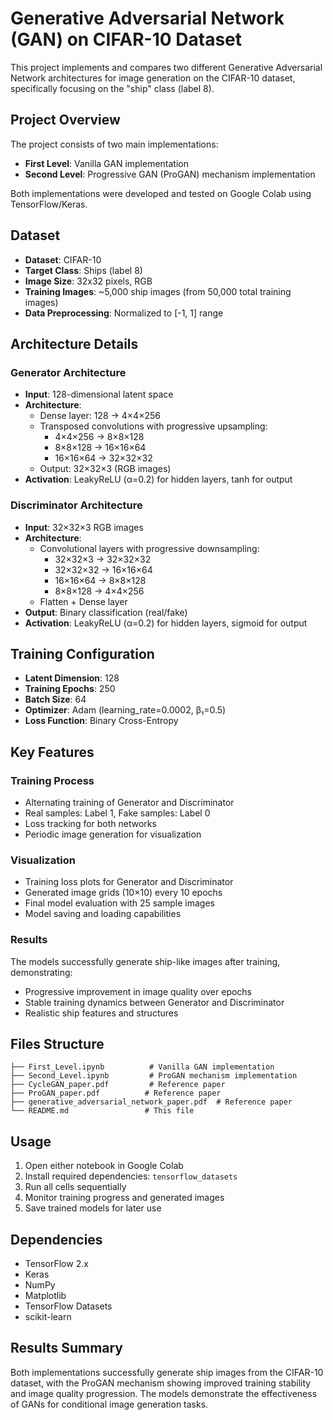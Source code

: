 # Generative Adversarial Network (GAN) on CIFAR-10 Dataset

This project implements and compares two different Generative Adversarial Network architectures for image generation on the CIFAR-10 dataset, specifically focusing on the "ship" class (label 8).

## Project Overview

The project consists of two main implementations:
- **First Level**: Vanilla GAN implementation
- **Second Level**: Progressive GAN (ProGAN) mechanism implementation

Both implementations were developed and tested on Google Colab using TensorFlow/Keras.

## Dataset

- **Dataset**: CIFAR-10
- **Target Class**: Ships (label 8)
- **Image Size**: 32x32 pixels, RGB
- **Training Images**: ~5,000 ship images (from 50,000 total training images)
- **Data Preprocessing**: Normalized to [-1, 1] range

## Architecture Details

### Generator Architecture
- **Input**: 128-dimensional latent space
- **Architecture**: 
  - Dense layer: 128 → 4×4×256
  - Transposed convolutions with progressive upsampling:
    - 4×4×256 → 8×8×128
    - 8×8×128 → 16×16×64  
    - 16×16×64 → 32×32×32
  - Output: 32×32×3 (RGB images)
- **Activation**: LeakyReLU (α=0.2) for hidden layers, tanh for output

### Discriminator Architecture
- **Input**: 32×32×3 RGB images
- **Architecture**:
  - Convolutional layers with progressive downsampling:
    - 32×32×3 → 32×32×32
    - 32×32×32 → 16×16×64
    - 16×16×64 → 8×8×128
    - 8×8×128 → 4×4×256
  - Flatten + Dense layer
- **Output**: Binary classification (real/fake)
- **Activation**: LeakyReLU (α=0.2) for hidden layers, sigmoid for output

## Training Configuration

- **Latent Dimension**: 128
- **Training Epochs**: 250
- **Batch Size**: 64
- **Optimizer**: Adam (learning_rate=0.0002, β₁=0.5)
- **Loss Function**: Binary Cross-Entropy

## Key Features

### Training Process
- Alternating training of Generator and Discriminator
- Real samples: Label 1, Fake samples: Label 0
- Loss tracking for both networks
- Periodic image generation for visualization

### Visualization
- Training loss plots for Generator and Discriminator
- Generated image grids (10×10) every 10 epochs
- Final model evaluation with 25 sample images
- Model saving and loading capabilities

### Results
The models successfully generate ship-like images after training, demonstrating:
- Progressive improvement in image quality over epochs
- Stable training dynamics between Generator and Discriminator
- Realistic ship features and structures

## Files Structure

```
├── First_Level.ipynb          # Vanilla GAN implementation
├── Second_Level.ipynb         # ProGAN mechanism implementation  
├── CycleGAN_paper.pdf         # Reference paper
├── ProGAN_paper.pdf          # Reference paper
├── generative_adversarial_network_paper.pdf  # Reference paper
└── README.md                 # This file
```

## Usage

1. Open either notebook in Google Colab
2. Install required dependencies: `tensorflow_datasets`
3. Run all cells sequentially
4. Monitor training progress and generated images
5. Save trained models for later use

## Dependencies

- TensorFlow 2.x
- Keras
- NumPy
- Matplotlib
- TensorFlow Datasets
- scikit-learn

## Results Summary

Both implementations successfully generate ship images from the CIFAR-10 dataset, with the ProGAN mechanism showing improved training stability and image quality progression. The models demonstrate the effectiveness of GANs for conditional image generation tasks.
